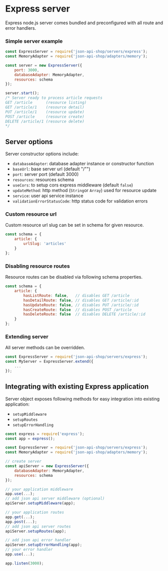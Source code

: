 # Express server
Express node.js server comes bundled and preconfigured with all route and error handlers.

### Simple server example
```js
const ExpressServer = require('json-api-shop/servers/express');
const MemoryAdapter = require('json-api-shop/adapters/memory');

const server = new ExpressServer({
    port: 3000,
    databaseAdapter: MemoryAdapter,
    resources: schema
});

server.start();
/* Server ready to process article requests
GET /article      (resource listing)
GET /article/1    (resource detail)
PUT /article/1    (resource update)
POST /article     (resource create)
DELETE /article/1 (resource delete)
*/
```

## Server options
Server constructor options include:
- ```databaseAdapter```: database adapter instance or constructor function
- ```baseUrl```: base server url (default "/"")
- ```port```: server port (default 3000)
- ```resources```: resources schema
- ```useCors```: to setup cors express middleware (default ```false```)
- ```updateMethod```: http method (```String```or ```Array```) used for resource update
- ```service```: user api service instance
- ```validationErrorStatusCode```: http status code for validation errors

### Custom resource url
Custom resource url slug can be set in schema for given resource.

```js
const schema = {
    article: {
        urlSlug: 'articles'
    }
};
```

### Disabling resource routes
Resource routes can be disabled via following schema properties.

```js
const schema = {
    article: {
        hasListRoute: false,   // disables GET /article
        hasDetailRoute: false, // disables GET /article/:id
        hasUpdateRoute: false, // disables PUT /article/:id
        hasCreateRoute: false  // disables POST /article
        hasDeleteRoute: false  // disables DELETE /article/:id
    }
};
```

### Extending server
All server methods can be overridden.

```js
const ExpressServer = require('json-api-shop/servers/express');
const MyServer = ExpressServer.extend({
    ...
});
```

## Integrating with existing Express application
Server object exposes following methods for easy integration into existing application:
- ```setupMiddleware```
- ```setupRoutes```
- ```setupErrorHandling```

```js
const express = require('express');
const app = express();

const ExpressServer = require('json-api-shop/servers/express');
const MemoryAdapter = require('json-api-shop/adapters/memory');

// create server
const apiServer = new ExpressServer({
    databaseAdapter: MemoryAdapter,
    resources: schema
});

// your application middleware
app.use(...);
// add json api server middleware (optional)
apiServer.setupMiddleware(app);

// your application routes
app.get(...);
app.post(...);
// add json api server routes
apiServer.setupRoutes(app);

// add json api error handler
apiServer.setupErrorHandling(app);
// your error handler
app.use(...);

app.listen(3000);
```
